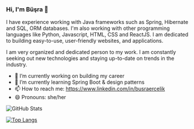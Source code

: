 ### Hi, I'm Büşra 👋

I have experience working with Java frameworks such as Spring, Hibernate and SQL, ORM databases. I'm also working with other programming languages like Python, Javascript, HTML, CSS and ReactJS. I am dedicated to building easy-to-use, user-friendly websites, and applications.

I am very organized and dedicated person to my work. I am constantly seeking out new technologies and staying up-to-date on trends in the industry. 

- 🔭 I’m currently working on building my career 
- 🌱 I’m currently learning Spring Boot & design patterns
- 📫 How to reach me: https://www.linkedin.com/in/busraercelik
- 😄 Pronouns: she/her

![GitHub Stats](https://github-readme-stats.vercel.app/api?username=bsrcs&theme=radical)

[![Top Langs](https://github-readme-stats.vercel.app/api/top-langs/?username=bsrcs)](https://github.com/anuraghazra/github-readme-stats)
